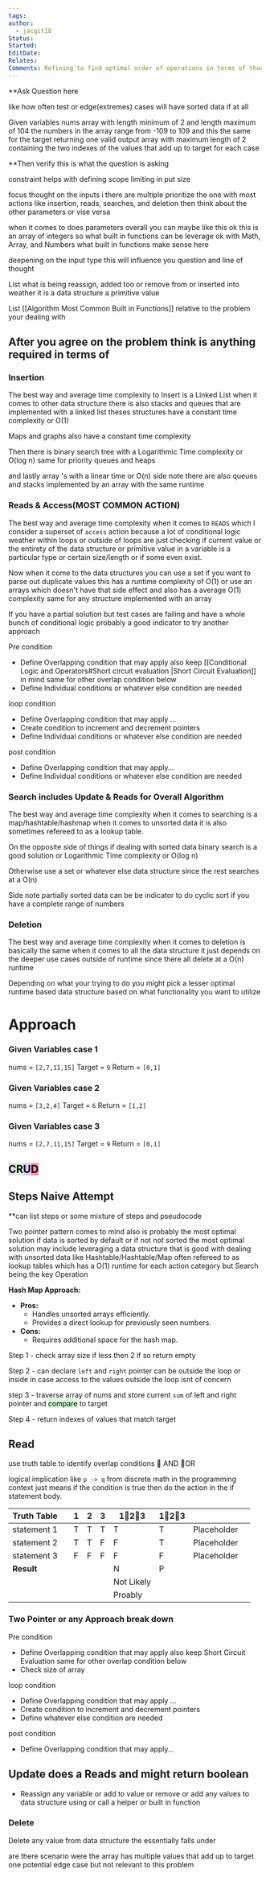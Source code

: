 ```yaml
---
tags: 
author:
  - jacgit18
Status: 
Started: 
EditDate: 
Relates: 
Comments: Refining to find optimal order of operations in terms of thought for solving a problem .
---
```


**Ask Question here

like how often test or edge(extremes) cases will have sorted data if at all

Given variables nums array with length minimum  of 2 and length maximum of 104 
the numbers in the array range from -109 to 109 and this the same for the target
returning one valid output array with maximum length of 2  containing the two indexes of the values  that add up to target  for each case 

**Then verify this is what the question is asking

constraint helps with defining scope limiting in put size 

focus thought on the inputs i there are multiple prioritize the one with most actions like insertion, reads,  searches, and deletion then think about the other parameters or vise versa

when it comes to does parameters overall you can maybe like this ok this is an array of integers so what built in functions can be leverage ok with Math, Array, and Numbers what built in functions make sense here

deepening on the input type this will influence you question and line of thought


List what is being reassign,  added too or remove from or inserted into weather it is a data structure a primitive value  

List [[Algorithm Most Common Built in Functions]] relative to the problem your dealing with 


## After you agree on the problem think is anything required in terms of 

### Insertion 
The best way and average time complexity to Insert is a Linked List when it comes to other data structure there is also stacks and queues that are implemented with a linked list theses structures have a constant time complexity or O(1)  

Maps and graphs also have a constant time complexity 

Then there is binary search tree with a Logarithmic Time complexity or O(log n) same for priority queues and heaps
 
 and lastly array 's with a  linear time or O(n) side note there are also queues and stacks implemented by an array with the same runtime


### Reads & Access(MOST COMMON ACTION)  
The best way and average time complexity when it comes to `READS` which I consider a superset of `access` action because a lot of conditional logic weather within loops or outside of loops are just checking if current value or the entirety of the data structure or primitive value in a variable is a particular type or certain size/length or if some even exist.   

Now when it come to the data structures you can use a set if you want to parse out duplicate values this has a runtime complexity of O(1) or use an arrays which doesn't have that side effect and also has a average O(1) complexity same for any structure implemented with an array

If you have a partial solution but test cases are failing and have a whole bunch of conditional logic probably a good indicator to try another approach

Pre condition 
- Define Overlapping condition that may apply also keep [[Conditional Logic and Operators#Short circuit evaluation |Short Circuit Evaluation]] in mind same for other overlap condition below
- Define Individual conditions or whatever else  condition are needed 

loop condition
- Define Overlapping condition that may apply ...
- Create condition to increment and decrement pointers
- Define Individual conditions or whatever else  condition are needed 

post condition 
- Define Overlapping condition that may apply...
- Define Individual conditions or whatever else  condition are needed 


### Search includes Update & Reads for Overall Algorithm

The best way and average time complexity when it comes to searching is a map/hashtable/hashmap when it comes to unsorted data it is  also sometimes refereed to as a lookup table.

On the opposite side of things if dealing with sorted data binary search is a good solution
or Logarithmic Time complexity or O(log n)

Otherwise use  a set or whatever else data structure since the rest searches at a O(n)


Side note partially sorted data can be be indicator to do cyclic sort if you have a complete range of numbers


### Deletion 

The best way and average time complexity when it comes to deletion is basically the same when it comes to all the data structure it  just depends on the deeper use cases outside of runtime since there all delete at a O(n) runtime


Depending on what your trying to do you might pick a lesser optimal runtime based data structure based on what functionality  you want to utilize


# Approach
### Given Variables  case 1
nums = `[2,7,11,15]` 
Target = `9`
Return = `[0,1]`

### Given Variables  case 2
nums = `[3,2,4]` 
Target = `6`
Return = `[1,2]`


### Given Variables  case 3
nums = `[2,7,11,15]` 
Target = `9`
Return = `[0,1]`


## <mark style="background: #CACFD9A6;">C</mark><mark style="background: #BBFABBA6;">R</mark><mark style="background: #D2B3FFA6;">U</mark><mark style="background: #FF5582A6;">D</mark>
## Steps Naive Attempt 
**can list steps or some mixture of steps and pseudocode 

Two pointer pattern comes to mind also is probably the most optimal solution if data is sorted by default or if not not sorted the most optimal solution may include leveraging a data structure that is good with dealing with unsorted data like Hashtable/Hashtable/Map often refereed to as lookup tables which has a O(1) runtime for each action category but Search being the key Operation 



**Hash Map Approach:**
- **Pros:**
    - Handles unsorted arrays efficiently.
    - Provides a direct lookup for previously seen numbers.
- **Cons:**
    - Requires additional space for the hash map.




Step 1 - check array size if less then 2 if so return empty 

Step 2 - can declare `left` and `right` pointer can be outside the loop or inside in case access to the values outside the loop isnt of concern 

step 3 - traverse array of nums and store current `sum` of left and right pointer and <mark style="background: #BBFABBA6;">compare</mark> to target 


Step 4 - return indexes of values that match target

 
## Read 
use truth table to identify overlap conditions 
🔼 AND 🔽OR

logical implication like `p -> q` from discrete math in the programming context just means if the condition is true then do the action in the if statement body.

| Truth Table |  | 1 | 2 | 3 | 1🔼2🔼3 | 1🔽2🔽3 |  |  |
| ---- | ---- | ---- | ---- | ---- | ---- | ---- | ---- | ---- |
| statement 1 |  | T | T | T | T | T | Placeholder |  |
| statement 2 |  | T | T | F | F | T | Placeholder |  |
| statement 3 |  | F | F | F | F | F | Placeholder |  |
| **Result** |  |  |  |  | N | P |  |  |
|  |  |  |  |  | Not Likely |  |  |  |
|  |  |  |  |  | Proably |  |  |  |
### Two Pointer or any   Approach break down

Pre condition 
- Define Overlapping condition that may apply also keep Short Circuit Evaluation same for other overlap condition below
- Check size of array 

loop condition
- Define Overlapping condition that may apply ...
- Create condition to increment and decrement pointers
- Define whatever else  condition are needed 

post condition 
- Define Overlapping condition that may apply...


## Update does a Reads and might return boolean 

- Reassign any variable or add to value or remove or add any values to data structure using or call a helper or built  in function 

### Delete 
Delete any value from data structure the essentially falls under 


are there scenario were the array has multiple values that add up to target one potential edge case but not relevant to this problem